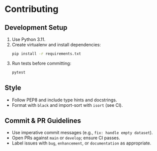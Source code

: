 # Contributing

## Development Setup
1. Use Python 3.11.
2. Create virtualenv and install dependencies:
   ```bash
   pip install -r requirements.txt
   ```
3. Run tests before committing:
   ```bash
   pytest
   ```

## Style
- Follow PEP8 and include type hints and docstrings.
- Format with `black` and import-sort with `isort` (see CI).

## Commit & PR Guidelines
- Use imperative commit messages (e.g., `fix: handle empty dataset`).
- Open PRs against `main` or `develop`; ensure CI passes.
- Label issues with `bug`, `enhancement`, or `documentation` as appropriate.

